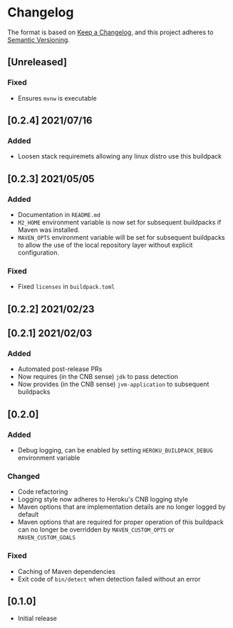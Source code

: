 # Changelog
The format is based on [Keep a Changelog](https://keepachangelog.com/en/1.0.0/),
and this project adheres to [Semantic Versioning](https://semver.org/spec/v2.0.0.html).

## [Unreleased]
### Fixed
* Ensures `mvnw` is executable

## [0.2.4] 2021/07/16
### Added
* Loosen stack requiremets allowing any linux distro use this buildpack

## [0.2.3] 2021/05/05
### Added
* Documentation in `README.md`
* `M2_HOME` environment variable is now set for subsequent buildpacks if Maven was installed.
* `MAVEN_OPTS` environment variable will be set for subsequent buildpacks to allow the use of the local
  repository layer without explicit configuration.

### Fixed
* Fixed `licenses` in `buildpack.toml`

## [0.2.2] 2021/02/23

## [0.2.1] 2021/02/03
### Added
* Automated post-release PRs
* Now requires (in the CNB sense) `jdk` to pass detection
* Now provides (in the CNB sense) `jvm-application` to subsequent buildpacks

## [0.2.0]
### Added
* Debug logging, can be enabled by setting `HEROKU_BUILDPACK_DEBUG` environment variable

### Changed
* Code refactoring
* Logging style now adheres to Heroku's CNB logging style
* Maven options that are implementation details are no longer logged by default
* Maven options that are required for proper operation of this buildpack can no longer be overridden by
  `MAVEN_CUSTOM_OPTS` or `MAVEN_CUSTOM_GOALS`

### Fixed
* Caching of Maven dependencies
* Exit code of `bin/detect` when detection failed without an error

## [0.1.0]
* Initial release
